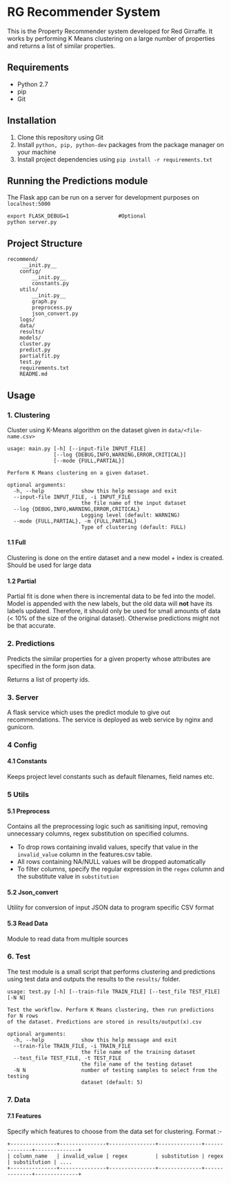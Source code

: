 RG Recommender System
=====================
This is the Property Recommender system developed for Red Girraffe. It works by performing K Means clustering on a large number of properties and returns a list of similar properties.

## Requirements
* Python 2.7
* pip
* Git

## Installation
1. Clone this repository using Git
2. Install `python, pip, python-dev` packages from the package manager on your machine
3. Install project dependencies using  `pip install -r requirements.txt`

## Running the Predictions module
The Flask app can be run on a server for development purposes on `localhost:5000`
```
export FLASK_DEBUG=1                #Optional
python server.py
```

## Project Structure
```
recommend/
     __init.py__
    config/
        __init.py__
        constants.py
    utils/
        __init.py__
        graph.py
        preprocess.py
        json_convert.py
    logs/
    data/
    results/
    models/
    cluster.py
    predict.py
    partialfit.py
    test.py
    requirements.txt
    README.md
```

## Usage
### 1. Clustering
Cluster using K-Means algorithm on the dataset given in `data/<file-name.csv>`
```
usage: main.py [-h] [--input-file INPUT_FILE]
               [--log {DEBUG,INFO,WARNING,ERROR,CRITICAL}]
               [--mode {FULL,PARTIAL}]

Perform K Means clustering on a given dataset.

optional arguments:
  -h, --help            show this help message and exit
  --input-file INPUT_FILE, -i INPUT_FILE
                        the file name of the input dataset
  --log {DEBUG,INFO,WARNING,ERROR,CRITICAL}
                        Logging level (default: WARNING)
  --mode {FULL,PARTIAL}, -m {FULL,PARTIAL}
                        Type of clustering (default: FULL)
```
#### 1.1 Full
Clustering is done on the entire dataset and a new model + index is created. Should be used for large data

#### 1.2 Partial
Partial fit is done when there is incremental data to be fed into the model. Model is appended with the new labels, but the old data will **not** have its labels updated. Therefore, it should only be used for small amounts of data (< 10% of the size of the original dataset). Otherwise predictions might not be that accurate.

### 2. Predictions
Predicts the similar properties for a given property whose attributes are specified in the form json data.

Returns a list of property ids.

### 3. Server
A flask service which uses the predict module to give out recommendations.
The service is deployed as web service by nginx and gunicorn.

### 4 Config
#### 4.1 Constants
Keeps project level constants such as default filenames, field names etc.

### 5 Utils
#### 5.1 Preprocess
Contains all the preprocessing logic such as sanitising input, removing unnecessary columns, regex substitution on specified columns.

* To drop rows containing invalid values, specify that value in the `invalid_value` column in the features.csv table.
* All rows containing NA/NULL values will be dropped automatically
* To filter columns, specify the regular expression in the `regex` column and the substitute value in `substitution`

#### 5.2 Json_convert
Utility for conversion of input JSON data to program specific CSV format

#### 5.3 Read Data
Module to read data from multiple sources

### 6. Test
The test module is a small script that performs clustering and predictions using test data and outputs the results to the `results/` folder.
```
usage: test.py [-h] [--train-file TRAIN_FILE] [--test_file TEST_FILE] [-N N]

Test the workflow. Perform K Means clustering, then run predictions for N rows
of the dataset. Predictions are stored in results/output(x).csv

optional arguments:
  -h, --help            show this help message and exit
  --train-file TRAIN_FILE, -i TRAIN_FILE
                        the file name of the training dataset
  --test_file TEST_FILE, -t TEST_FILE
                        the file name of the testing dataset
  -N N                  number of testing samples to select from the testing
                        dataset (default: 5)
```

### 7. Data
#### 7.1 Features
Specify which features to choose from the data set for clustering. Format :-
```
+---------------+---------------+---------------+--------------+--------------+--------------+
| column_name   | invalid_value | regex         | substitution | regex        | substitution | ....
+---------------+---------------+---------------+--------------+--------------+--------------+
```
